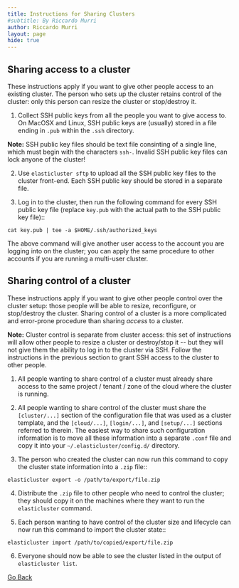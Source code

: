 ```yaml
---
title: Instructions for Sharing Clusters
#subtitle: By Riccardo Murri
author: Riccardo Murri
layout: page
hide: true
---
```


## Sharing access to a cluster

These instructions apply if you want to give other people access to an
existing cluster.  The person who sets up the cluster retains control of
the cluster: only this person can resize the cluster or stop/destroy it.

1. Collect SSH public keys from all the people you want to give access
to.  On MacOSX and Linux, SSH public keys are (usually) stored in a
file ending in `.pub` within the `.ssh` directory.

**Note:** SSH public key files should be text file consinting of a
single line, which must begin with the characters `ssh-`.  Invalid
SSH public key files can lock anyone of the cluster!

2. Use `elasticluster sftp` to upload all the SSH public key files to
the cluster front-end.  Each SSH public key should be stored in a
separate file.

3. Log in to the cluster, then run the following command for every SSH
public key file (replace `key.pub` with the actual path to the SSH
public key file)::

```
cat key.pub | tee -a $HOME/.ssh/authorized_keys
```

The above command will give another user access to the account you
are logging into on the cluster; you can apply the same procedure to
other accounts if you are running a multi-user cluster.


## Sharing control of a cluster

These instructions apply if you want to give other people control over
the cluster setup: those people will be able to resize, reconfigure, or
stop/destroy the cluster.  Sharing control of a cluster is a more
complicated and error-prone procedure than sharing *access* to a
cluster.

**Note:** Cluster control is separate from cluster access: this set of
instructions will allow other people to resize a cluster or destroy/stop
it -- but they will not give them the ability to log in to the cluster
via SSH.  Follow the instructions in the previous section to grant SSH
access to the cluster to other people.

1. All people wanting to share control of a cluster must already share
access to the same project / tenant / zone of the cloud where the
cluster is running.

2. All people wanting to share control of the cluster must share the
`[cluster/...]` section of the configuration file that was used as a
cluster template, and the `[cloud/...]`, `[login/...]`, and
`[setup/...]` sections referred to therein.  The easiest way to share
such configuration information is to move all these information into
a separate `.conf` file and copy it into your
`~/.elasticluster/config.d/` directory.

3. The person who created the cluster can now run this command to copy
the cluster state information into a `.zip` file::

```
elasticluster export -o /path/to/export/file.zip
```

4. Distribute the `.zip` file to other people who need to control the
cluster; they should copy it on the machines where they want to run
the `elasticluster` command.

5. Each person wanting to have control of the cluster size and lifecycle
can now run this command to import the cluster state::

```
elasticluster import /path/to/copied/export/file.zip
```

6. Everyone should now be able to see the cluster listed in the output
of `elasticluster list`.


[Go Back](advanced-cluster-setup)
